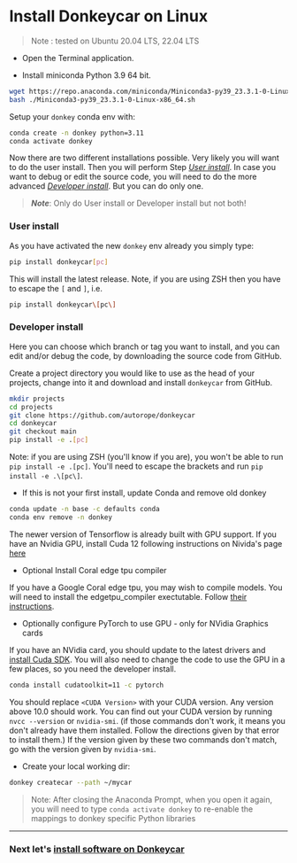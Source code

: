 # Install Donkeycar on Linux


> Note : tested on Ubuntu 20.04 LTS, 22.04 LTS

* Open the Terminal application.

* Install miniconda Python 3.9 64 bit. 

```bash
wget https://repo.anaconda.com/miniconda/Miniconda3-py39_23.3.1-0-Linux-x86_64.sh
bash ./Miniconda3-py39_23.3.1-0-Linux-x86_64.sh
```

Setup your `donkey` conda env with:

```bash
conda create -n donkey python=3.11
conda activate donkey
```

Now there are two different installations possible. Very likely you will 
want to do the user install. Then you will perform Step 
[_User install_](#user-install). In case 
you want to debug or edit the source code, you will need to do the more advanced 
[_Developer install_](#developer-install). But you can do only one.

> _**Note**_: Only do User install or Developer install but not both!

### User install

As you have activated the new `donkey` env already you simply type:

```bash
pip install donkeycar[pc]
```
This will install the latest release. Note, if you are using ZSH then
you have to escape the `[` and `]`, i.e. 

```bash
pip install donkeycar\[pc\]
```


### Developer install

Here you can choose which branch or tag you want to install, and you can 
edit and/or debug the code, by downloading the source code from GitHub.

Create a project directory you would like to use as the 
head of your projects, change into it and download and install `donkeycar` 
from GitHub.

```bash
mkdir projects
cd projects
git clone https://github.com/autorope/donkeycar
cd donkeycar
git checkout main
pip install -e .[pc]
```

Note: if you are using ZSH (you'll know if you are), you won't be able to 
run `pip install -e .[pc]`. You'll need to escape the brackets and run 
`pip install -e .\[pc\]`.


* If this is not your first install, update Conda and remove old donkey

```bash
conda update -n base -c defaults conda
conda env remove -n donkey
```

The newer version of Tensorflow is already built with GPU support. If you 
have an Nvidia GPU, install Cuda 12 following instructions on Nivida's page 
[here](https://developer.nvidia.com/cuda-toolkit-archive)

* Optional Install Coral edge tpu compiler

If you have a Google Coral edge tpu, you may wish to compile models. You 
will need to install the edgetpu_compiler exectutable. Follow [their 
instructions](https://coral.withgoogle.com/docs/edgetpu/compiler/).

* Optionally configure PyTorch to use GPU - only for NVidia Graphics cards

If you have an NVidia card, you should update to the latest drivers and 
[install Cuda SDK](https://www.tensorflow.org/install/gpu#windows_setup). 
You will also need to change the code to use the GPU in a few places, so
you need the developer install. 

```bash
conda install cudatoolkit=11 -c pytorch
```

You should replace `<CUDA Version>` with your CUDA version. Any version 
above 10.0 should work. You can find out your CUDA version by running 
`nvcc --version` or `nvidia-smi`. (if those commands don't work, it means you 
don't already have them installed. Follow the directions given by that error 
to install them.) If the version given by these two commands don't match, go 
with the version given by `nvidia-smi`.

* Create your local working dir:

```bash
donkey createcar --path ~/mycar
```

> Note: After closing the Anaconda Prompt, when you open it again, you will need to 
> type ```conda activate donkey``` to re-enable the mappings to donkey specific 
> Python libraries

----

### Next let's [install software on Donkeycar](/guide/install_software/#step-2-install-software-on-donkeycar)

